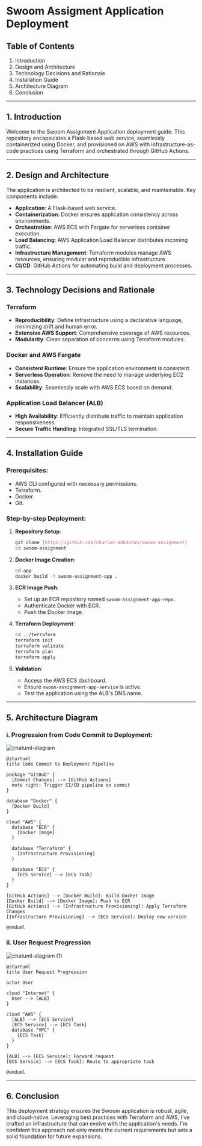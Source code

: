 # Swoom Assigment Application Deployment

## Table of Contents
1. Introduction
2. Design and Architecture
3. Technology Decisions and Rationale
4. Installation Guide
5. Architecture Diagram
6. Conclusion

---

## 1. Introduction
Welcome to the Swoom Assignment Application deployment guide. This repository encapsulates a Flask-based web service, seamlessly containerized using Docker, and provisioned on AWS with infrastructure-as-code practices using Terraform and orchestrated through GitHub Actions.

---

## 2. Design and Architecture

The application is architected to be resilient, scalable, and maintainable. Key components include:
- **Application**: A Flask-based web service.
- **Containerization**: Docker ensures application consistency across environments.
- **Orchestration**: AWS ECS with Fargate for serverless container execution.
- **Load Balancing**: AWS Application Load Balancer distributes incoming traffic.
- **Infrastructure Management**: Terraform modules manage AWS resources, ensuring modular and reproducible infrastructure.
- **CI/CD**: GitHub Actions for automating build and deployment processes.

---

## 3. Technology Decisions and Rationale

### Terraform
- **Reproducibility**: Define infrastructure using a declarative language, minimizing drift and human error.
- **Extensive AWS Support**: Comprehensive coverage of AWS resources.
- **Modularity**: Clean separation of concerns using Terraform modules.

### Docker and AWS Fargate
- **Consistent Runtime**: Ensure the application environment is consistent.
- **Serverless Operation**: Remove the need to manage underlying EC2 instances.
- **Scalability**: Seamlessly scale with AWS ECS based on demand.

### Application Load Balancer (ALB)
- **High Availability**: Efficiently distribute traffic to maintain application responsiveness.
- **Secure Traffic Handling**: Integrated SSL/TLS termination.

---

## 4. Installation Guide

### Prerequisites:
- AWS CLI configured with necessary permissions.
- Terraform.
- Docker.
- Git.

### Step-by-step Deployment:

1. **Repository Setup**:
   ```bash
   git clone [https://github.com/charles-adedotun/swoom-assignment]
   cd swoom-assignment
   ```

2. **Docker Image Creation**:
   ```bash
   cd app
   docker build -t swoom-assignment-app .
   ```

3. **ECR Image Push**:
   - Set up an ECR repository named `swoom-assignment-app-repo`.
   - Authenticate Docker with ECR.
   - Push the Docker image.

4. **Terraform Deployment**:
   ```bash
   cd ../terraform
   terraform init
   terraform validate
   terraform plan
   terraform apply
   ```

5. **Validation**:
   - Access the AWS ECS dashboard.
   - Ensure `swoom-assignment-app-service` is active.
   - Test the application using the ALB's DNS name.

---

## 5. Architecture Diagram

### i. Progression from Code Commit to Deployment:

![chatuml-diagram](https://github.com/charles-adedotun/swoom-assignment/assets/70953257/c7162088-d9e3-4974-b22f-b8a7cdfc4016)

```plantuml
@startuml
title Code Commit to Deployment Pipeline

package "GitHub" {
  [Commit Changes] --> [GitHub Actions]
  note right: Trigger CI/CD pipeline on commit
}

database "Docker" {
  [Docker Build]
}

cloud "AWS" {
  database "ECR" {
    [Docker Image]
  }

  database "Terraform" {
    [Infrastructure Provisioning]
  }

  database "ECS" {
    [ECS Service] --> [ECS Task]
  }
}

[GitHub Actions] --> [Docker Build]: Build Docker Image
[Docker Build] --> [Docker Image]: Push to ECR
[GitHub Actions] --> [Infrastructure Provisioning]: Apply Terraform Changes
[Infrastructure Provisioning] --> [ECS Service]: Deploy new version

@enduml
```
### ii. User Request Progression

![chatuml-diagram (1)](https://github.com/charles-adedotun/swoom-assignment/assets/70953257/be82f37f-82a0-4364-b9d9-210110c20975)

```plantuml
@startuml
title User Request Progression

actor User

cloud "Internet" {
  User --> [ALB]
}

cloud "AWS" {
  [ALB] --> [ECS Service]
  [ECS Service] --> [ECS Task]
  database "VPC" {
    [ECS Task]
  }
}

[ALB] --> [ECS Service]: Forward request
[ECS Service] --> [ECS Task]: Route to appropriate task

@enduml
```

---

## 6. Conclusion
This deployment strategy ensures the Swoom application is robust, agile, and cloud-native. Leveraging best practices with Terraform and AWS, I've crafted an infrastructure that can evolve with the application's needs. I'm confident this approach not only meets the current requirements but sets a solid foundation for future expansions.

